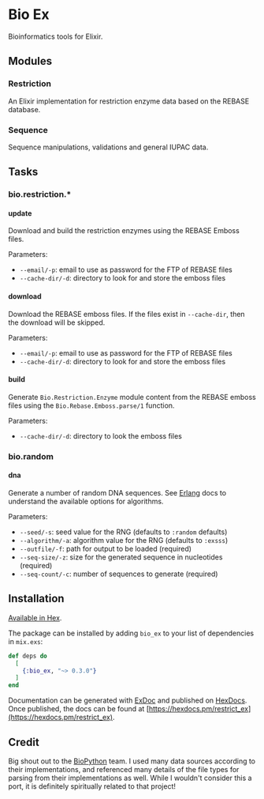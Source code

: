 # Bio Ex

Bioinformatics tools for Elixir.

## Modules

### Restriction

An Elixir implementation for restriction enzyme data based on the REBASE
database.

### Sequence

Sequence manipulations, validations and general IUPAC data.

## Tasks

### bio.restriction.\*

#### update

Download and build the restriction enzymes using the REBASE Emboss files.

Parameters:

- `--email/-p`: email to use as password for the FTP of REBASE files
- `--cache-dir/-d`: directory to look for and store the emboss files

#### download

Download the REBASE emboss files. If the files exist in `--cache-dir`, then the
download will be skipped.

Parameters:

- `--email/-p`: email to use as password for the FTP of REBASE files
- `--cache-dir/-d`: directory to look for and store the emboss files

#### build

Generate `Bio.Restriction.Enzyme` module content from the REBASE emboss files
using the `Bio.Rebase.Emboss.parse/1` function.

Parameters:

- `--cache-dir/-d`: directory to look the emboss files

### bio.random

#### dna

Generate a number of random DNA sequences. See [Erlang](https://www.erlang.org/doc/man/random.html) docs to understand the
available options for algorithms.

Parameters:

- `--seed/-s`: seed value for the RNG (defaults to `:random` defaults)
- `--algorithm/-a`: algorithm value for the RNG (defaults to `:exsss`)
- `--outfile/-f`: path for output to be loaded (required)
- `--seq-size/-z`: size for the generated sequence in nucleotides (required)
- `--seq-count/-c`: number of sequences to generate (required)

## Installation

[Available in Hex](https://hex.pm/packages/bio_ex).

The package can be installed by adding `bio_ex` to your list of dependencies
in `mix.exs`:

```elixir
def deps do
  [
    {:bio_ex, "~> 0.3.0"}
  ]
end
```

Documentation can be generated with [ExDoc](https://github.com/elixir-lang/ex_doc)
and published on [HexDocs](https://hexdocs.pm). Once published, the docs can
be found at [https://hexdocs.pm/restrict_ex](https://hexdocs.pm/restrict_ex).

## Credit

Big shout out to the [BioPython](https://github.com/biopython) team. I used many data sources according to
their implementations, and referenced many details of the file types for parsing
from their implementations as well. While I wouldn't consider this a port, it is
definitely spiritually related to that project!
